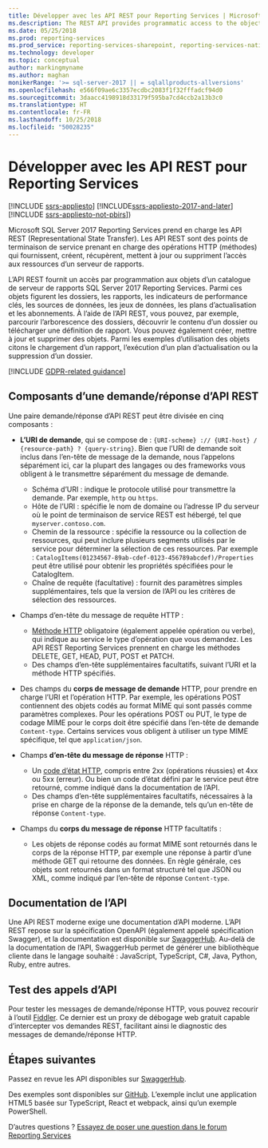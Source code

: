 ```yaml
---
title: Développer avec les API REST pour Reporting Services | Microsoft Docs
ms.description: The REST API provides programmatic access to the objects in a SQL Server 2017 Reporting Services report server catalog.
ms.date: 05/25/2018
ms.prod: reporting-services
ms.prod_service: reporting-services-sharepoint, reporting-services-native
ms.technology: developer
ms.topic: conceptual
author: markingmyname
ms.author: maghan
monikerRange: '>= sql-server-2017 || = sqlallproducts-allversions'
ms.openlocfilehash: e566f09ae6c3357ecdbc2083f1f32fffadcf94d0
ms.sourcegitcommit: 3daacc4198918d33179f595ba7cd4ccb2a13b3c0
ms.translationtype: HT
ms.contentlocale: fr-FR
ms.lasthandoff: 10/25/2018
ms.locfileid: "50028235"
---
```

# <a name="develop-with-the-rest-apis-for-reporting-services"></a>Développer avec les API REST pour Reporting Services

[!INCLUDE [ssrs-appliesto](../../includes/ssrs-appliesto.md)] [!INCLUDE[ssrs-appliesto-2017-and-later](../../includes/ssrs-appliesto-2017-and-later.md)] [!INCLUDE [ssrs-appliesto-not-pbirs](../../includes/ssrs-appliesto-not-pbirs.md)])

Microsoft SQL Server 2017 Reporting Services prend en charge les API REST (Representational State Transfer). Les API REST sont des points de terminaison de service prenant en charge des opérations HTTP (méthodes) qui fournissent, créent, récupèrent, mettent à jour ou suppriment l’accès aux ressources d’un serveur de rapports.

L’API REST fournit un accès par programmation aux objets d’un catalogue de serveur de rapports SQL Server 2017 Reporting Services. Parmi ces objets figurent les dossiers, les rapports, les indicateurs de performance clés, les sources de données, les jeux de données, les plans d’actualisation et les abonnements. À l’aide de l’API REST, vous pouvez, par exemple, parcourir l’arborescence des dossiers, découvrir le contenu d’un dossier ou télécharger une définition de rapport. Vous pouvez également créer, mettre à jour et supprimer des objets. Parmi les exemples d’utilisation des objets citons le chargement d’un rapport, l’exécution d’un plan d’actualisation ou la suppression d’un dossier.

[!INCLUDE [GDPR-related guidance](../../includes/gdpr-hybrid-note.md)]

## <a name="components-of-a-rest-api-requestresponse"></a>Composants d’une demande/réponse d’API REST

Une paire demande/réponse d’API REST peut être divisée en cinq composants :

* **L’URI de demande**, qui se compose de : `{URI-scheme} :// {URI-host} / {resource-path} ? {query-string}`. Bien que l’URI de demande soit inclus dans l’en-tête de message de la demande, nous l’appelons séparément ici, car la plupart des langages ou des frameworks vous obligent à le transmettre séparément du message de demande.

    * Schéma d’URI : indique le protocole utilisé pour transmettre la demande. Par exemple, `http` ou `https`.
    * Hôte de l’URI : spécifie le nom de domaine ou l’adresse IP du serveur où le point de terminaison de service REST est hébergé, tel que `myserver.contoso.com`.
    * Chemin de la ressource : spécifie la ressource ou la collection de ressources, qui peut inclure plusieurs segments utilisés par le service pour déterminer la sélection de ces ressources. Par exemple : `CatalogItems(01234567-89ab-cdef-0123-456789abcdef)/Properties` peut être utilisé pour obtenir les propriétés spécifiées pour le CatalogItem.
    * Chaîne de requête (facultative) : fournit des paramètres simples supplémentaires, tels que la version de l’API ou les critères de sélection des ressources.

* Champs d’en-tête du message de requête HTTP :

    * [Méthode HTTP](https://www.w3.org/Protocols/rfc2616/rfc2616-sec9.html) obligatoire (également appelée opération ou verbe), qui indique au service le type d’opération que vous demandez. Les API REST Reporting Services prennent en charge les méthodes DELETE, GET, HEAD, PUT, POST et PATCH.
    * Des champs d’en-tête supplémentaires facultatifs, suivant l’URI et la méthode HTTP spécifiés.

* Des champs du **corps de message de demande** HTTP, pour prendre en charge l’URI et l’opération HTTP. Par exemple, les opérations POST contiennent des objets codés au format MIME qui sont passés comme paramètres complexes. Pour les opérations POST ou PUT, le type de codage MIME pour le corps doit être spécifié dans l’en-tête de demande `Content-type`. Certains services vous obligent à utiliser un type MIME spécifique, tel que `application/json`.

* Champs **d’en-tête du message de réponse** HTTP :

    * Un [code d’état HTTP](http://www.w3.org/Protocols/HTTP/HTRESP.html), compris entre 2xx (opérations réussies) et 4xx ou 5xx (erreur). Ou bien un code d’état défini par le service peut être retourné, comme indiqué dans la documentation de l’API.
    * Des champs d’en-tête supplémentaires facultatifs, nécessaires à la prise en charge de la réponse de la demande, tels qu’un en-tête de réponse `Content-type`.

* Champs du **corps du message de réponse** HTTP facultatifs :

    * Les objets de réponse codés au format MIME sont retournés dans le corps de la réponse HTTP, par exemple une réponse à partir d’une méthode GET qui retourne des données. En règle générale, ces objets sont retournés dans un format structuré tel que JSON ou XML, comme indiqué par l’en-tête de réponse `Content-type`.

## <a name="api-documentation"></a>Documentation de l’API

Une API REST moderne exige une documentation d’API moderne. L’API REST repose sur la spécification OpenAPI (également appelé spécification Swagger), et la documentation est disponible sur [SwaggerHub](https://app.swaggerhub.com/api/microsoft-rs/SSRS/2.0). Au-delà de la documentation de l’API, SwaggerHub permet de générer une bibliothèque cliente dans le langage souhaité : JavaScript, TypeScript, C#, Java, Python, Ruby, entre autres.

## <a name="testing-api-calls"></a>Test des appels d’API

Pour tester les messages de demande/réponse HTTP, vous pouvez recourir à l’outil [Fiddler](http://www.telerik.com/fiddler). Ce dernier est un proxy de débogage web gratuit capable d’intercepter vos demandes REST, facilitant ainsi le diagnostic des messages de demande/réponse HTTP.

## <a name="next-steps"></a>Étapes suivantes

Passez en revue les API disponibles sur [SwaggerHub](https://app.swaggerhub.com/api/microsoft-rs/SSRS/2.0).

Des exemples sont disponibles sur [GitHub](https://github.com/Microsoft/Reporting-Services). L’exemple inclut une application HTML5 basée sur TypeScript, React et webpack, ainsi qu’un exemple PowerShell.

D’autres questions ? [Essayez de poser une question dans le forum Reporting Services](https://go.microsoft.com/fwlink/?LinkId=620231)
